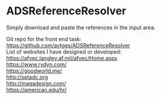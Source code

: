 # ADSReferenceResolver

Simply download and paste the references in the input area.

Git repo for the front end task:
<br  />https://github.com/avtges/ADSReferenceResolver
<br  />
List of websites I have designed or developed:
<br  />https://afvec.langley.af.mil/afvec/Home.aspx
<br  />https://www.rydyn.com/
<br  />https://goodworld.me/
<br  />http://setadc.org
<br  />http://magadesign.com/
<br  />https://american.edu/hr/

